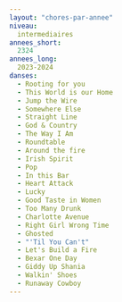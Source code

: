 ```yaml
---
layout: "chores-par-annee"
niveau:
  intermediaires
annees_short:
  2324
annees_long:
  2023-2024
danses:
  - Rooting for you
  - This World is our Home
  - Jump the Wire
  - Somewhere Else
  - Straight Line
  - God & Country
  - The Way I Am
  - Roundtable
  - Around the fire
  - Irish Spirit
  - Pop
  - In this Bar
  - Heart Attack
  - Lucky
  - Good Taste in Women
  - Too Many Drunk
  - Charlotte Avenue
  - Right Girl Wrong Time
  - Ghosted
  - "'Til You Can't"
  - Let's Build a Fire
  - Bexar One Day
  - Giddy Up Shania
  - Walkin' Shoes
  - Runaway Cowboy
---
```

